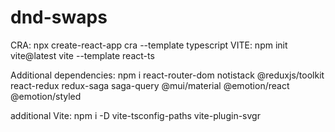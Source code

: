# dnd-swaps

CRA: npx create-react-app cra --template typescript
VITE: npm init vite@latest vite --template react-ts

Additional dependencies: npm i react-router-dom notistack @reduxjs/toolkit react-redux redux-saga saga-query @mui/material @emotion/react @emotion/styled

additional Vite:
npm i -D vite-tsconfig-paths vite-plugin-svgr
